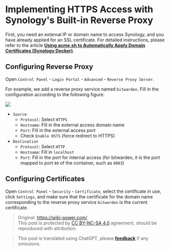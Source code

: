 # Implementing HTTPS Access with Synology's Built-in Reverse Proxy

First, you need an external IP or domain name to access Synology, and you have already applied for an SSL certificate. For detailed instructions, please refer to the article [**Using acme.sh to Automatically Apply Domain Certificates (Synology Docker)**](https://wiki-power.com/en/%E5%9F%BA%E4%BA%8Eacme.sh%E8%87%AA%E5%8A%A8%E7%94%B3%E8%AF%B7%E5%9F%9F%E5%90%8D%E8%AF%81%E4%B9%A6%EF%BC%88%E7%BE%A4%E6%99%96Docker%EF%BC%89).

## Configuring Reverse Proxy

Open `Control Panel` - `Login Portal` - `Advanced` - `Reverse Proxy Server`.

For example, we add a reverse proxy service named `bitwarden`. Fill in the configuration according to the following figure:

![](https://wiki-media-1253965369.cos.ap-guangzhou.myqcloud.com/img/20210503213004.png)

- `Source`
  - `Protocol`: Select `HTTPS`
  - `Hostname`: Fill in the external access domain name
  - `Port`: Fill in the external access port
  - Check `Enable HSTS` (force redirect to HTTPS)
- `Destination`
  - `Protocol`: Select `HTTP`
  - `Hostname`: Fill in `localhost`
  - `Port`: Fill in the port for internal access (for bitwarden, it is the port mapped to port `80` of the container, such as `8003`)

## Configuring Certificates

Open `Control Panel` - `Security` - `Certificate`, select the certificate in use, click `Settings`, and make sure that the certificate for the domain name corresponding to the reverse proxy service `bitwarden` is the current certificate.

> Original: <https://wiki-power.com/>  
> This post is protected by [CC BY-NC-SA 4.0](https://creativecommons.org/licenses/by/4.0/deed.en) agreement, should be reproduced with attribution.

> This post is translated using ChatGPT, please [**feedback**](https://github.com/linyuxuanlin/Wiki_MkDocs/issues/new) if any omissions.